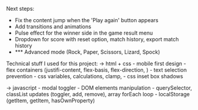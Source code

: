 Next steps:
- Fix the content jump when the 'Play again' button appears
- Add transitions and animations
- Pulse effect for the winner side in the game result menu
- Dropdown for score with reset option, match history, export match history
- *** Advanced mode (Rock, Paper, Scissors, Lizard, Spock)


Technical stuff I used for this project:
-> html + css
	- mobile first design
	- flex containers (justifi-content, flex-basis, flex-direction, )
	- text selection prevention
	- css variables, calculations, clamp, 
	- css inset box shadows

-> javascript
	- modal toggler
	- DOM elements manipulation
	- querySelector, classList updates (toggler, add, remove), array forEach loop
	- localStorage (getItem, getItem, hasOwnProperty)